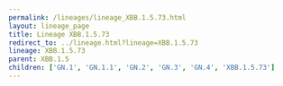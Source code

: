 ```yaml
---
permalink: /lineages/lineage_XBB.1.5.73.html
layout: lineage_page
title: Lineage XBB.1.5.73
redirect_to: ../lineage.html?lineage=XBB.1.5.73
lineage: XBB.1.5.73
parent: XBB.1.5
children: ['GN.1', 'GN.1.1', 'GN.2', 'GN.3', 'GN.4', 'XBB.1.5.73']
---
```

